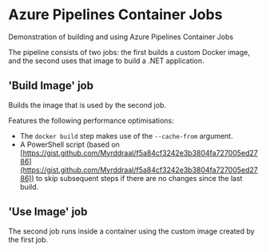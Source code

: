 # Azure Pipelines Container Jobs

Demonstration of building and using Azure Pipelines Container Jobs

The pipeline consists of two jobs: the first builds a custom Docker image, and the second uses that image to build a .NET application.

## 'Build Image' job

Builds the image that is used by the second job.

Features the following performance optimisations:

- The `docker build` step makes use of the `--cache-from` argument.
- A PowerShell script (based on [https://gist.github.com/Myrddraal/f5a84cf3242e3b3804fa727005ed2786](https://gist.github.com/Myrddraal/f5a84cf3242e3b3804fa727005ed2786)) to skip subsequent steps if there are no changes since the last build.

## 'Use Image' job

The second job runs inside a container using the custom image created by the first job.
